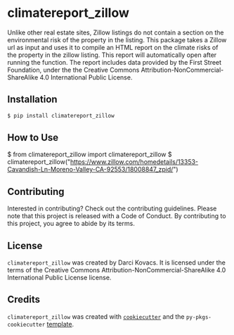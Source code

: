 # climatereport_zillow

Unlike other real estate sites, Zillow listings do not contain a section on the environmental risk of the property in the listing. This package takes a Zillow url as input and uses it to compile an HTML report on the climate risks of the property in the zillow listing. This report will automatically open after running the function. The report includes data provided by the First Street Foundation, under the the Creative Commons Attribution-NonCommercial-ShareAlike 4.0 International Public License. 

## Installation

```bash
$ pip install climatereport_zillow

```

## How to Use

$ from climatereport_zillow import climatereport_zillow
$ climatereport_zillow("https://www.zillow.com/homedetails/13353-Cavandish-Ln-Moreno-Valley-CA-92553/18008847_zpid/")

## Contributing

Interested in contributing? Check out the contributing guidelines. Please note that this project is released with a Code of Conduct. By contributing to this project, you agree to abide by its terms.

## License

`climatereport_zillow` was created by Darci Kovacs. It is licensed under the terms of the Creative Commons Attribution-NonCommercial-ShareAlike 4.0 International Public License
 license. 

## Credits

`climatereport_zillow` was created with [`cookiecutter`](https://cookiecutter.readthedocs.io/en/latest/) and the `py-pkgs-cookiecutter` [template](https://github.com/py-pkgs/py-pkgs-cookiecutter).
